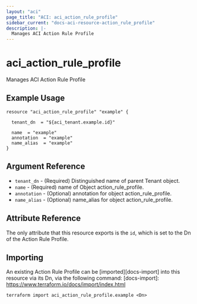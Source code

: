 ```yaml
---
layout: "aci"
page_title: "ACI: aci_action_rule_profile"
sidebar_current: "docs-aci-resource-action_rule_profile"
description: |-
  Manages ACI Action Rule Profile
---
```


# aci_action_rule_profile #
Manages ACI Action Rule Profile

## Example Usage ##

```hcl
resource "aci_action_rule_profile" "example" {

  tenant_dn  = "${aci_tenant.example.id}"

  name  = "example"
  annotation  = "example"
  name_alias  = "example"
}
```
## Argument Reference ##
* `tenant_dn` - (Required) Distinguished name of parent Tenant object.
* `name` - (Required) name of Object action_rule_profile.
* `annotation` - (Optional) annotation for object action_rule_profile.
* `name_alias` - (Optional) name_alias for object action_rule_profile.



## Attribute Reference

The only attribute that this resource exports is the `id`, which is set to the
Dn of the Action Rule Profile.

## Importing ##

An existing Action Rule Profile can be [imported][docs-import] into this resource via its Dn, via the following command:
[docs-import]: https://www.terraform.io/docs/import/index.html


```
terraform import aci_action_rule_profile.example <Dn>
```
